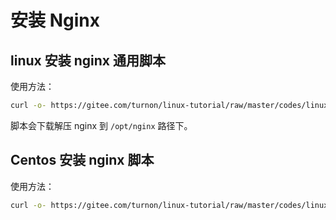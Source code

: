 # 安装 Nginx

## linux 安装 nginx 通用脚本

使用方法：

```sh
curl -o- https://gitee.com/turnon/linux-tutorial/raw/master/codes/linux/soft/nginx/install-nginx.sh | bash
```

脚本会下载解压 nginx 到 `/opt/nginx` 路径下。

## Centos 安装 nginx 脚本

使用方法：

```sh
curl -o- https://gitee.com/turnon/linux-tutorial/raw/master/codes/linux/soft/nginx/install-nginx-by-yum.sh | bash
```

